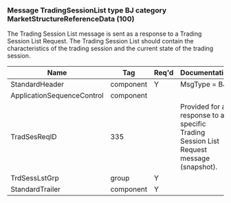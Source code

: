 ### Message TradingSessionList type BJ category MarketStructureReferenceData (100)

The Trading Session List message is sent as a response to a Trading Session List Request. The Trading Session List should contain the characteristics of the trading session and the current state of the trading session.

| Name                       | Tag       | Req'd | Documentation                                                                          |
|----------------------------|-----------|----------|----------------------------------------------------------------------------------------|
| StandardHeader             | component |   Y   | MsgType = BJ                                                                           |
| ApplicationSequenceControl | component |       |                                                                                        |
| TradSesReqID               | 335       |       | Provided for a response to a specific Trading Session List Request message (snapshot). |
| TrdSessLstGrp              | group     |   Y   |                                                                                        |
| StandardTrailer            | component |   Y   |                                                                                        |

